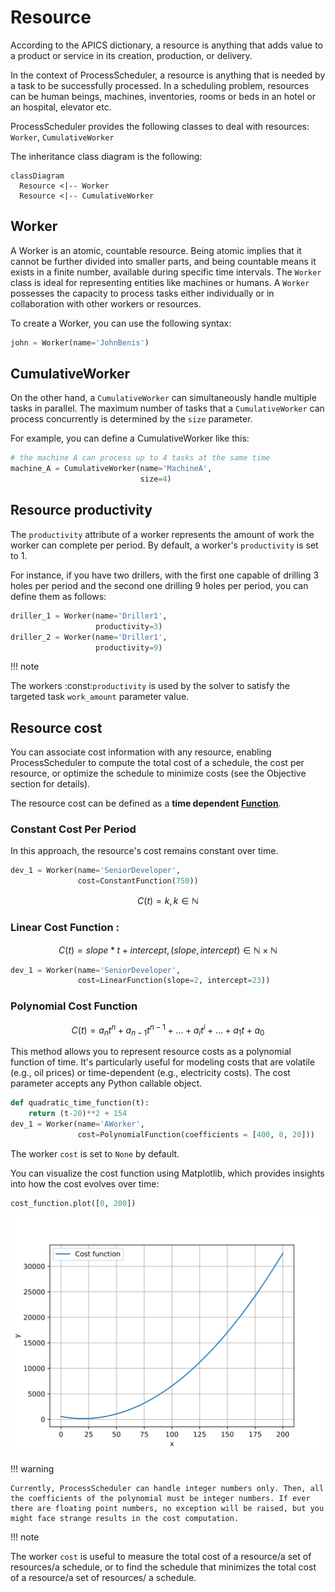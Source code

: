 # Resource

According to the APICS dictionary, a resource is anything that adds value to a product or service in its creation, production, or delivery.

In the context of ProcessScheduler, a resource is anything that is needed by a task to be successfully processed. In a scheduling problem, resources can be human beings, machines, inventories, rooms or beds in an hotel or an hospital, elevator etc.

ProcessScheduler provides the following classes to deal with resources: `Worker`, `CumulativeWorker` 


The inheritance class diagram is the following:
``` mermaid
classDiagram
  Resource <|-- Worker
  Resource <|-- CumulativeWorker
```

## Worker

A Worker is an atomic, countable resource. Being atomic implies that it cannot be further divided into smaller parts, and being countable means it exists in a finite number, available during specific time intervals. The `Worker` class is ideal for representing entities like machines or humans. A `Worker` possesses the capacity to process tasks either individually or in collaboration with other workers or resources.

To create a Worker, you can use the following syntax:

``` py
john = Worker(name='JohnBenis')
```

## CumulativeWorker

On the other hand, a `CumulativeWorker` can simultaneously handle multiple tasks in parallel. The maximum number of tasks that a `CumulativeWorker` can process concurrently is determined by the `size` parameter.

For example, you can define a CumulativeWorker like this:

``` py
# the machine A can process up to 4 tasks at the same time
machine_A = CumulativeWorker(name='MachineA',
                             size=4)
```

## Resource productivity

The `productivity` attribute of a worker represents the amount of work the worker can complete per period. By default, a worker's `productivity` is set to 1.

For instance, if you have two drillers, with the first one capable of drilling 3 holes per period and the second one drilling 9 holes per period, you can define them as follows:

``` py
driller_1 = Worker(name='Driller1',
                   productivity=3)
driller_2 = Worker(name='Driller1',
                   productivity=9)
```

!!! note

  The workers :const:`productivity` is used by the solver to satisfy the targeted task `work_amount` parameter value.

## Resource cost

You can associate cost information with any resource, enabling ProcessScheduler to compute the total cost of a schedule, the cost per resource, or optimize the schedule to minimize costs (see the Objective section for details).

The resource cost can be defined as a **time dependent [Function](function.md)**.

### Constant Cost Per Period

In this approach, the resource's cost remains constant over time.

``` py
dev_1 = Worker(name='SeniorDeveloper',
               cost=ConstantFunction(750))
```

$$C(t) = k, k \in \mathbb{N}$$

### Linear Cost Function :

$$C(t)=slope * t + intercept, (slope, intercept) \in \mathbb{N} \times \mathbb{N}$$

``` py
dev_1 = Worker(name='SeniorDeveloper',
               cost=LinearFunction(slope=2, intercept=23))
```

### Polynomial Cost Function

$$C(t)={a_n}t^n + {a_{n-1}}t^{n-1} + ... + {a_i}t^i + ... + {a_1}t+{a_0}$$

This method allows you to represent resource costs as a polynomial function of time. It's particularly useful for modeling costs that are volatile (e.g., oil prices) or time-dependent (e.g., electricity costs). The cost parameter accepts any Python callable object.

``` py
def quadratic_time_function(t):
    return (t-20)**2 + 154
dev_1 = Worker(name='AWorker',
               cost=PolynomialFunction(coefficients = [400, 0, 20]))
```

The worker `cost` is set to `None` by default.

You can visualize the cost function using Matplotlib, which provides insights into how the cost evolves over time:

``` py
cost_function.plot([0, 200])
```
![QuadraticCostFunction](img/CostQuadraticFunction.svg)

!!! warning

    Currently, ProcessScheduler can handle integer numbers only. Then, all the coefficients of the polynomial must be integer numbers. If ever there are floating point numbers, no exception will be raised, but you might face strange results in the cost computation.

!!! note

  The worker `cost` is useful to measure the total cost of a resource/a set of resources/a schedule, or to find the schedule that minimizes the total cost of a resource/a set of resources/ a schedule.

